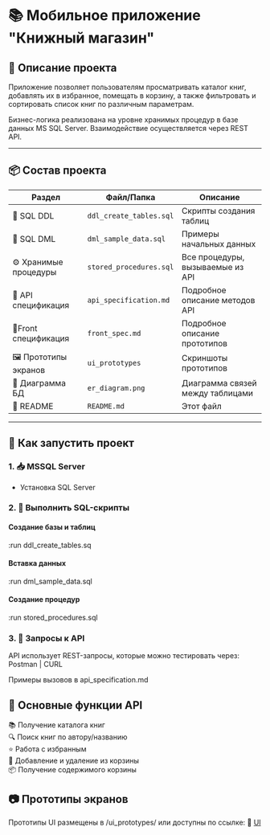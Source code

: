 # 📚 Мобильное приложение "Книжный магазин"

## 📝 Описание проекта

Приложение позволяет пользователям просматривать каталог книг, добавлять их в избранное, помещать в корзину, а также фильтровать и сортировать список книг по различным параметрам.

Бизнес-логика реализована на уровне хранимых процедур в базе данных MS SQL Server. Взаимодействие осуществляется через REST API.

---

## 📦 Состав проекта

| Раздел                        | Файл/Папка                | Описание |
|------------------------------|---------------------------|----------|
| 📁 SQL DDL                   | `ddl_create_tables.sql`       | Скрипты создания таблиц |
| 📁 SQL DML                   | `dml_sample_data.sql` | Примеры начальных данных |
| ⚙️ Хранимые процедуры        | `stored_procedures.sql` | Все процедуры, вызываемые из API |
| 🔌 API спецификация          | `api_specification.md`    | Подробное описание методов API |
|📱Front спецификация          | `front_spec.md`           | Подробное описание прототипов |
| 🖼️ Прототипы экранов         | `ui_prototypes`         | Скриншоты прототипов |
| 🧾 Диаграмма БД              | `er_diagram.png`  | Диаграмма связей между таблицами |
| 📖 README                    | `README.md`               | Этот файл |

---

## 🚀 Как запустить проект

### 1. 📥 MSSQL Server
- Установка SQL Server

### 2. 📂 Выполнить SQL-скрипты

#### Создание базы и таблиц
:run ddl_create_tables.sq

#### Вставка данных
:run dml_sample_data.sql

#### Создание процедур
:run stored_procedures.sql

### 3. 📡 Запросы к API
API использует REST-запросы, которые можно тестировать через:
Postman | CURL

Примеры вызовов в api_specification.md

## 🔗 Основные функции API

📚 Получение каталога книг  
🔍 Поиск книг по автору/названию  
⭐ Работа с избранным  
🛒 Добавление и удаление из корзины  
📦 Получение содержимого корзины  

## 📷 Прототипы экранов
Прототипы UI размещены в /ui_prototypes/ или доступны по ссылке:
🔗 [UI](https://app.moqups.com/UC19Hs4sJRAERjhFbRRaME1PxflepAjm/view/page/ab6d0dfdd)
